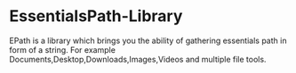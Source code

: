 # EssentialsPath-Library
EPath is a library which brings you the ability of gathering essentials path in form of a string. For example Documents,Desktop,Downloads,Images,Videos and multiple file tools.
